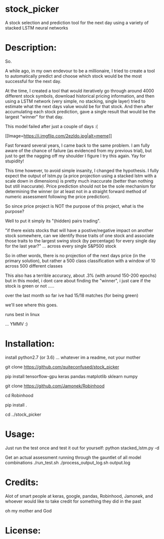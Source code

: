 # stock_picker
A stock selection and prediction tool for the next day using a variety of stacked LSTM neural networks

# Description: 
So. 

A while ago, in my own endevour to be a millionaire, I tried to create a tool to automatically predict and choose which stock would be the most successful for the next day.

At the time, I created a tool that would iteratively go through around 4000 different stock symbols, download historical pricing information, and then using a LSTM network (very simple, no stacking, single layer) tried to estimate what the next days value would be for that stock. And then after accumulating each stock prediction, gave a single result that would be the largest "winner" for that day.

This model failed after just a couple of days :(

[[Image=https://i.imgflip.com/2ezldo.jpg|alt=meme]]

Fast forward several years, I came back to the same problem. I am fully aware of the chance of failure (as evidenced from my previous trial), but just to get the nagging off my shoulder I figure I try this again. Yay for stupidity! 

This time however, to avoid simple insanity, I changed the hypothesis. I fully expect the output of lstm.py (a price projection using a stacked lstm with a scale down in dimensions) is pretty much inaccurate (better than nothing but still inaccurate). Price prediction should not be the sole mechanism for determining the winner (or at least not in a straight forward method of numeric assessment following the price prediction). 

So since price project is NOT the purpose of this project, what is the purpose? 

Well to put it simply its "(hidden) pairs trading".

"if there exists stocks that will have a postive/negative impact on another stock somewhere, can we identify those traits of one stock and associate those traits to the largest swing stock (by percentage) for every single day for the last year?" ... across every single S&P500 stock

So in other words, there is no projection of the next days price (in the primary solution), but rather a 500 class classification with a window of 10 across 500 different classes

This also has a terrible accuracy, about .3% (with around 150-200 epochs) but in this model, i dont care about finding the "winner", i just care if the stock is green or not .....

over the last month so far ive had 15/18 matches (for being green)

we'll see where this goes.

runs best in linux

... YMMV :)

# Installation:

install python2.7 (or 3.6) ... whatever im a readme, not your mother

git clone https://github.com/quiteconfused/stock_picker

pip install tensorflow-gpu keras pandas matplotlib sklearn numpy

git clone https://github.com/Jamonek/Robinhood

cd Robinhood

pip install .

cd ../stock_picker

# Usage: 

Just run the test once and test it out for yourself:
python stacked_lstm.py -d 

Get an actual assessment running through the gauntlet of all model combinations
./run_test.sh
./process_output_log.sh output.log

# Credits: 
Alot of smart people at keras, google, pandas, Robinhood, Jamonek, and whoever would like to take credit for something they did in the past

oh my mother and God

<queues music>

# License: 

